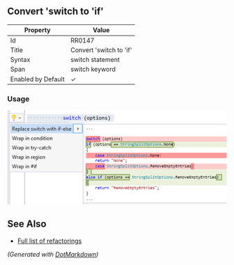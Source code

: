 ## Convert 'switch to 'if'

| Property           | Value                   |
| ------------------ | ----------------------- |
| Id                 | RR0147                  |
| Title              | Convert 'switch to 'if' |
| Syntax             | switch statement        |
| Span               | switch keyword          |
| Enabled by Default | &#x2713;                |

### Usage

![Convert 'switch to 'if'](../../images/refactorings/ConvertSwitchToIf.png)

## See Also

* [Full list of refactorings](Refactorings.md)


*\(Generated with [DotMarkdown](http://github.com/JosefPihrt/DotMarkdown)\)*